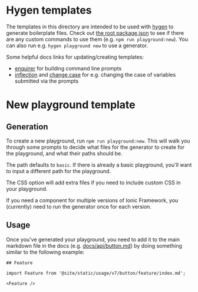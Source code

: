 # Hygen templates

The templates in this directory are intended to be used with [hygen](https://www.hygen.io/) to generate boilerplate files. Check out [the root package.json](../package.json) to see if there are any custom commands to use them (e.g. `npm run playground:new`). You can also run e.g. `hygen playground new` to use a generator.

Some helpful docs links for updating/creating templates:

- [enquirer](https://github.com/enquirer/enquirer#toggle-prompt) for building command line prompts
- [inflection](https://www.hygen.io/docs/templates#helpers-and-inflections) and [change case](https://www.hygen.io/docs/templates#change-case-helpers) for e.g. changing the case of variables submitted via the prompts

# New playground template

## Generation

To create a new playground, run `npm run playground:new`. This will walk you through some prompts to decide what files for the generator to create for the playground, and what their paths should be.

The path defaults to `basic`. If there is already a basic playground, you'll want to input a different path for the playground.

The CSS option will add extra files if you need to include custom CSS in your playground.

If you need a component for multiple versions of Ionic Framework, you (currently) need to run the generator once for each version.

## Usage

Once you've generated your playground, you need to add it to the main markdown file in the docs (e.g. [docs/api/button.md](../docs/api/button.md)) by doing something similar to the following example:

```
## Feature

import Feature from '@site/static/usage/v7/button/feature/index.md';

<Feature />
```
